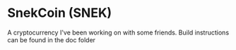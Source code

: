 SnekCoin (SNEK)
===========

A cryptocurrency I've been working on with some friends. Build instructions can be found in the doc folder
